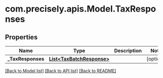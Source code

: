 # com.precisely.apis.Model.TaxResponses
## Properties

Name | Type | Description | Notes
------------ | ------------- | ------------- | -------------
**_TaxResponses** | [**List&lt;TaxBatchResponse&gt;**](TaxBatchResponse.md) |  | [optional] 

[[Back to Model list]](../README.md#documentation-for-models) [[Back to API list]](../README.md#documentation-for-api-endpoints) [[Back to README]](../README.md)

